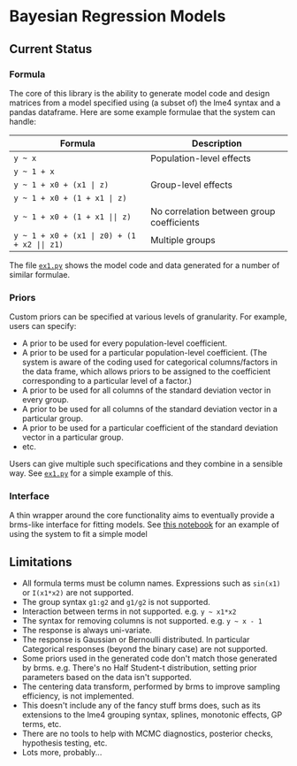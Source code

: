 # Bayesian Regression Models

## Current Status

### Formula

The core of this library is the ability to generate model code and
design matrices from a model specified using (a subset of) the lme4
syntax and a pandas dataframe. Here are some example formulae that the
system can handle:

| Formula                                   | Description |
|----|----|
| `y ~ x`                                   | Population-level effects |
| `y ~ 1 + x`                               ||
| `y ~ 1 + x0 + (x1 \| z)`                   | Group-level effects |
| `y ~ 1 + x0 + (1 + x1 \| z)`               ||
| `y ~ 1 + x0 + (1 + x1 \|\| z)`              | No correlation between group coefficients |
| `y ~ 1 + x0 + (x1 \| z0) + (1 + x2 \|\| z1)` | Multiple groups |


The file [`ex1.py`](./ex1.py) shows the model code and data generated
for a number of similar formulae.

### Priors

Custom priors can be specified at various levels of granularity. For
example, users can specify:

* A prior to be used for every population-level coefficient.
* A prior to be used for a particular population-level coefficient.
  (The system is aware of the coding used for categorical
  columns/factors in the data frame, which allows priors to be
  assigned to the coefficient corresponding to a particular level of a
  factor.)
* A prior to be used for all columns of the standard deviation
  vector in every group.
* A prior to be used for all columns of the standard deviation
  vector in a particular group.
* A prior to be used for a particular coefficient of the standard
  deviation vector in a particular group.
* etc.

Users can give multiple such specifications and they combine in a
sensible way. See [`ex1.py`](./ex1.py#L141) for a simple example of
this.

### Interface

A thin wrapper around the core functionality aims to eventually
provide a brms-like interface for fitting models.
See
[this notebook](https://nbviewer.jupyter.org/github/null-a/pyro/blob/brmp/pyro/contrib/brm/examples/Example1.ipynb) for
an example of using the system to fit a simple model

## Limitations

* All formula terms must be column names. Expressions such as
  `sin(x1)` or `I(x1*x2)` are not supported.
* The group syntax `g1:g2` and `g1/g2` is not supported.
* Interaction between terms in not supported. e.g. `y ~ x1*x2`
* The syntax for removing columns is not supported. e.g. `y ~ x - 1`
* The response is always uni-variate.
* The response is Gaussian or Bernoulli distributed. In particular
  Categorical responses (beyond the binary case) are not supported.
* Some priors used in the generated code don't match those generated
  by brms. e.g. There's no Half Student-t distribution, setting prior
  parameters based on the data isn't supported.
* The centering data transform, performed by brms to improve sampling
  efficiency, is not implemented.
* This doesn't include any of the fancy stuff brms does, such as its
  extensions to the lme4 grouping syntax, splines, monotonic effects,
  GP terms, etc.
* There are no tools to help with MCMC diagnostics, posterior checks,
  hypothesis testing, etc.
* Lots more, probably...
